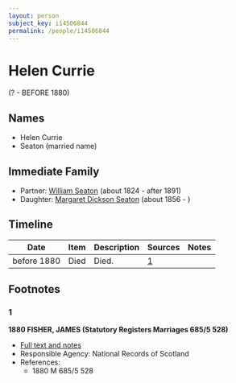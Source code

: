 ```yaml
---
layout: person
subject_key: i14506844
permalink: /people/i14506844
---
```


# Helen Currie
(? - BEFORE 1880)

## Names

* Helen Currie
* Seaton (married name)

## Immediate Family

* Partner: [William Seaton](./@58232144@-william-seaton-b1824-d1891.md) (about 1824 - after 1891)
* Daughter: [Margaret Dickson Seaton](./@45571672@-margaret-dickson-seaton-b1856-d.md) (about 1856 - )

## Timeline

Date | Item | Description | Sources | Notes
---|---|---|---|---
before 1880 | Died | Died. | [1](#1) | 

## Footnotes

### 1

**1880 FISHER, JAMES (Statutory Registers Marriages 685/5 528)**

* [Full text and notes](../sources/@35889678@-1880-fisher,-james-statutory-registers-marriages-685-5-528-.md)
* Responsible Agency: National Records of Scotland
* References: 
  * 1880 M 685/5 528

